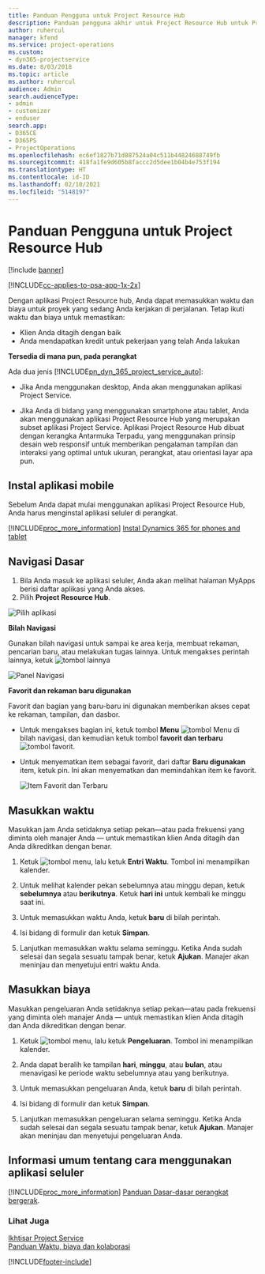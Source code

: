 ```yaml
---
title: Panduan Pengguna untuk Project Resource Hub
description: Panduan pengguna akhir untuk Project Resource Hub untuk Project Service
author: ruhercul
manager: kfend
ms.service: project-operations
ms.custom:
- dyn365-projectservice
ms.date: 8/03/2018
ms.topic: article
ms.author: ruhercul
audience: Admin
search.audienceType:
- admin
- customizer
- enduser
search.app:
- D365CE
- D365PS
- ProjectOperations
ms.openlocfilehash: ec6ef1827b71d887524a04c511b44824688749fb
ms.sourcegitcommit: 418fa1fe9d605b8faccc2d5dee1b04b4e753f194
ms.translationtype: HT
ms.contentlocale: id-ID
ms.lasthandoff: 02/10/2021
ms.locfileid: "5148197"
---
```

# <a name="user-guide-for-project-resource-hub"></a>Panduan Pengguna untuk Project Resource Hub

[!include [banner](../includes/psa-now-project-operations.md)]

[!INCLUDE[cc-applies-to-psa-app-1x-2x](../includes/cc-applies-to-psa-app-1x-2x.md)]

Dengan aplikasi Project Resource hub, Anda dapat memasukkan waktu dan biaya untuk proyek yang sedang Anda kerjakan di perjalanan. Tetap ikuti waktu dan biaya untuk memastikan:

- Klien Anda ditagih dengan baik
- Anda mendapatkan kredit untuk pekerjaan yang telah Anda lakukan

**Tersedia di mana pun, pada perangkat**

Ada dua jenis [!INCLUDE[pn_dyn_365_project_service_auto](../includes/pn-dyn-365-project-service-auto.md)]: 

- Jika Anda menggunakan desktop, Anda akan menggunakan aplikasi Project Service. 

- Jika Anda di bidang yang menggunakan smartphone atau tablet, Anda akan menggunakan aplikasi Project Resource Hub yang merupakan subset aplikasi Project Service. Aplikasi Project Resource Hub dibuat dengan kerangka Antarmuka Terpadu, yang menggunakan prinsip desain web responsif untuk memberikan pengalaman tampilan dan interaksi yang optimal untuk ukuran, perangkat, atau orientasi layar apa pun. 


## <a name="install-the-mobile-app"></a>Instal aplikasi mobile
Sebelum Anda dapat mulai menggunakan aplikasi Project Resource Hub, Anda harus menginstal aplikasi seluler di perangkat. 

[!INCLUDE[proc_more_information](../includes/proc-more-information.md)] [Instal Dynamics 365 for phones and tablet](https://docs.microsoft.com/dynamics365/mobile-app/install-dynamics-365-for-phones-and-tablets)

## <a name="basic-navigation"></a>Navigasi Dasar
1.  Bila Anda masuk ke aplikasi seluler, Anda akan melihat halaman MyApps berisi daftar aplikasi yang Anda akses. 
2.  Pilih **Project Resource Hub**.

![Pilih aplikasi](media/chooseApp_1.png "Pilih aplikasi")

**Bilah Navigasi**

Gunakan bilah navigasi untuk sampai ke area kerja, membuat rekaman, pencarian baru, atau melakukan tugas lainnya. Untuk mengakses perintah lainnya, ketuk ![tombol lainnya](media/MoreButton.png "Tombol Lainnya")

![Panel Navigasi](media/NavBar_2.png "Panel Navigasi")

**Favorit dan rekaman baru digunakan**

Favorit dan bagian yang baru-baru ini digunakan memberikan akses cepat ke rekaman, tampilan, dan dasbor. 

- Untuk mengakses bagian ini, ketuk tombol **Menu** ![tombol Menu](media/MenuButton.png "Tombol Menu") di bilah navigasi, dan kemudian ketuk tombol **favorit dan terbaru** ![tombol favorit](media/FavButton.png "Tombol favorit").

- Untuk menyematkan item sebagai favorit, dari daftar **Baru digunakan** item, ketuk pin. Ini akan menyematkan dan memindahkan item ke favorit.

  ![Item Favorit dan Terbaru](media/Favs_3.png "Item Favorit dan Terbaru")
 
## <a name="enter-time"></a>Masukkan waktu
Masukkan jam Anda setidaknya setiap pekan—atau pada frekuensi yang diminta oleh manajer Anda — untuk memastikan klien Anda ditagih dan Anda dikreditkan dengan benar.

1. Ketuk ![tombol menu](media/MenuButton.png "Tombol Menu"), lalu ketuk **Entri Waktu**. Tombol ini menampilkan kalender.

2. Untuk melihat kalender pekan sebelumnya atau minggu depan, ketuk **sebelumnya** atau **berikutnya**. Ketuk **hari ini** untuk kembali ke minggu saat ini.

3. Untuk memasukkan waktu Anda, ketuk **baru** di bilah perintah. 

4. Isi bidang di formulir dan ketuk **Simpan**.

5. Lanjutkan memasukkan waktu selama seminggu. Ketika Anda sudah selesai dan segala sesuatu tampak benar, ketuk **Ajukan**. Manajer akan meninjau dan menyetujui entri waktu Anda.

## <a name="enter-expenses"></a>Masukkan biaya 
Masukkan pengeluaran Anda setidaknya setiap pekan—atau pada frekuensi yang diminta oleh manajer Anda — untuk memastikan klien Anda ditagih dan Anda dikreditkan dengan benar.

1. Ketuk ![tombol menu](media/MenuButton.png "Tombol Menu"), lalu ketuk **Pengeluaran**. Tombol ini menampilkan kalender.

2. Anda dapat beralih ke tampilan **hari**, **minggu**, atau **bulan**, atau menavigasi ke periode waktu sebelumnya atau yang berikutnya. 

3. Untuk memasukkan pengeluaran Anda, ketuk **baru** di bilah perintah. 

4. Isi bidang di formulir dan ketuk **Simpan**.

5. Lanjutkan memasukkan pengeluaran selama seminggu. Ketika Anda sudah selesai dan segala sesuatu tampak benar, ketuk **Ajukan**. Manajer akan meninjau dan menyetujui pengeluaran Anda.

## <a name="general-information-on-how-to-use-the-mobile-app"></a>Informasi umum tentang cara menggunakan aplikasi seluler 
[!INCLUDE[proc_more_information](../includes/proc-more-information.md)] [Panduan Dasar-dasar perangkat bergerak](https://docs.microsoft.com/dynamics365/mobile-app/dynamics-365-phones-tablets-users-guide).

### <a name="see-also"></a>Lihat Juga  
 [Ikhtisar Project Service](../psa/overview.md)   
 [Panduan Waktu, biaya dan kolaborasi](../psa/time-expense-collaboration-guide.md)   
 


[!INCLUDE[footer-include](../includes/footer-banner.md)]